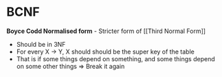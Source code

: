 # BCNF

**Boyce Codd Normalised form** - Stricter form of [[Third Normal Form]]

- Should be in 3NF
- For every X → Y, X should should be the super key of the table
- That is if some things depend on something, and some things depend on some other things => Break it again
